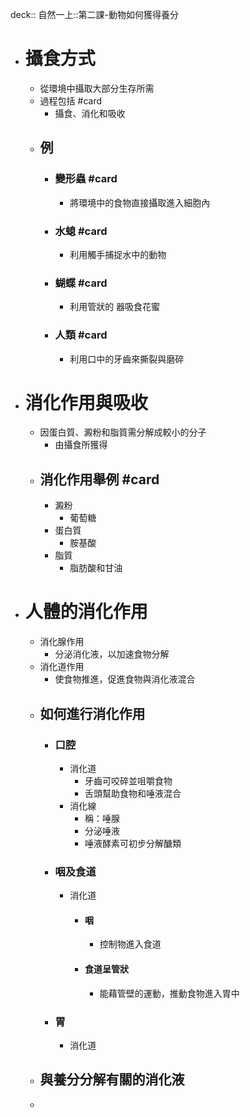 deck:: 自然一上::第二課-動物如何獲得養分

- # 攝食方式
	- 從環境中攝取大部分生存所需
	- 過程包括 #card
		- 攝食、消化和吸收
	- ## 例
		- ### 變形蟲 #card
			- 將環境中的食物直接攝取進入細胞內
		- ### 水螅 #card
			- 利用觸手捕捉水中的動物
		- ### 蝴蝶 #card
			- 利用管狀的 器吸食花蜜
		- ### 人類 #card
			- 利用口中的牙齒來撕裂與磨碎
- # 消化作用與吸收
	- 因蛋白質、澱粉和脂質需分解成較小的分子
		- 由攝食所獲得
	- ## 消化作用舉例 #card
		- 澱粉
			- 葡萄糖
		- 蛋白質
			- 胺基酸
		- 脂質
			- 脂肪酸和甘油
- # 人體的消化作用
	- 消化腺作用
		- 分泌消化液，以加速食物分解
	- 消化道作用
		- 使食物推進，促進食物與消化液混合
	- ## 如何進行消化作用
		- ### 口腔
			- 消化道
				- 牙齒可咬碎並咀嚼食物
				- 舌頭幫助食物和唾液混合
			- 消化線
				- 稱：唾腺
				- 分泌唾液
				- 唾液酵素可初步分解醣類
		- ### 咽及食道
			- 消化道
				- #### 咽
					- 控制物進入食道
				- #### 食道呈管狀
					- 能藉管壁的運動，推動食物進入胃中
		- ### 胃
			- 消化道
	- ## 與養分分解有關的消化液
	-